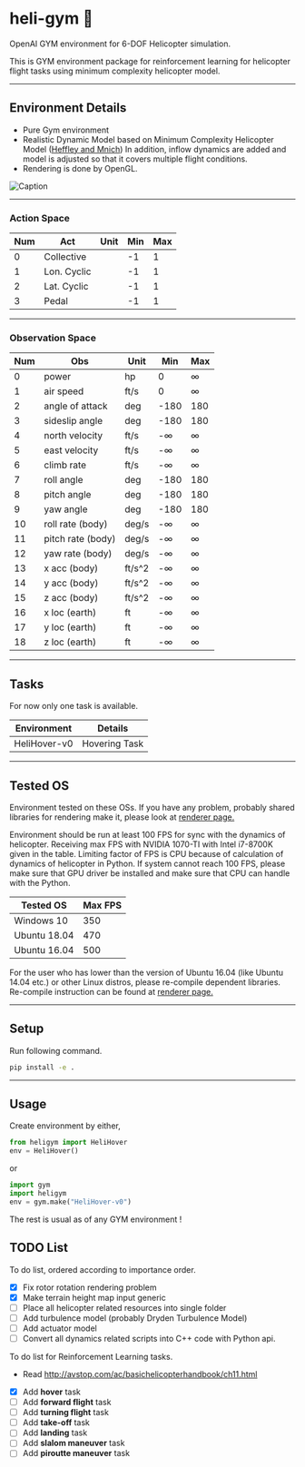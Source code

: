 # heli-gym 🚁
OpenAI GYM environment for 6-DOF Helicopter simulation.

This is GYM environment package for reinforcement learning for helicopter flight tasks using minimum complexity helicopter model.

-------------------------------------
## __Environment Details__

* Pure Gym environment
* Realistic Dynamic Model based on Minimum Complexity Helicopter Model ([Heffley and Mnich](https://robertheffley.com/docs/Sim_modeling/Heffley-Mnich--Minimum-Complexity%20Helicopter%20Simulation%20Math%20Model--NASA%20CR%20177476.pdf))
In addition, inflow dynamics are added and model is adjusted so that it covers multiple flight conditions. 
* Rendering is done by OpenGL.

![Caption](resources/ex.gif)

-------------------------------------
### __Action Space__
| Num | Act                | Unit  | Min   | Max    |
|-----|--------------------|-------|-------|--------|
| 0   | Collective         |       | -1    | 1      |
| 1   | Lon. Cyclic        |       | -1    | 1      |
| 2   | Lat. Cyclic        |       | -1    | 1      |
| 3   | Pedal              |       | -1    | 1      |

-------------------------------------
### __Observation Space__
| Num | Obs                | Unit  | Min   | Max    |
|-----|--------------------|-------|-------|--------|
| 0   | power              | hp    | 0     | ∞      |
| 1   | air speed          | ft/s  | 0     | ∞      |  
| 2   | angle of attack    | deg   | -180  | 180    |
| 3   | sideslip angle     | deg   | -180  | 180    |
| 4   | north velocity     | ft/s  | -∞    | ∞      |  
| 5   | east velocity      | ft/s  | -∞    | ∞      |
| 6   | climb rate         | ft/s  | -∞    | ∞      |  
| 7   | roll angle         | deg   | -180  | 180    |
| 8   | pitch angle        | deg   | -180  | 180    |
| 9   | yaw angle          | deg   | -180  | 180    |
| 10  | roll rate (body)   | deg/s | -∞    | ∞      |  
| 11  | pitch rate (body)  | deg/s | -∞    | ∞      |  
| 12  | yaw rate (body)    | deg/s | -∞    | ∞      |  
| 13  | x acc (body)       | ft/s^2| -∞    | ∞      |  
| 14  | y acc (body)       | ft/s^2| -∞    | ∞      |  
| 15  | z acc (body)       | ft/s^2| -∞    | ∞      |  
| 16  | x loc (earth)      | ft    | -∞    | ∞      |  
| 17  | y loc (earth)      | ft    | -∞    | ∞      |  
| 18  | z loc (earth)      | ft    | -∞    | ∞      |

-------------------------------------
## __Tasks__
For now only one task is available. 

| Environment        | Details              |
|--------------------|----------------------|
| HeliHover-v0       | Hovering Task        |

-------------------------------------
## __Tested OS__
Environment tested on these OSs. If you have any problem, probably shared libraries for rendering 
make it, please look at [renderer page.](heligym/envs/renderer/README.md)

Environment should be run at least 100 FPS for sync with the dynamics of helicopter.
Receiving max FPS with NVIDIA 1070-TI with Intel i7-8700K given in the table. Limiting factor of FPS is CPU because of calculation of dynamics of helicopter in Python. If system cannot reach 100 FPS, please make sure that GPU driver be installed and make sure that CPU can handle with the Python.

| Tested OS      |  Max FPS |
|----------------|----------|
| Windows 10     |    350   |
| Ubuntu 18.04   |    470   |
| Ubuntu 16.04   |    500   |

For the user who has lower than the version of Ubuntu 16.04 (like Ubuntu 14.04 etc.) or other Linux distros, 
please re-compile dependent libraries. Re-compile instruction can be found at [renderer page.](heligym/envs/renderer/README.md)

-------------------------------------
## __Setup__
Run following command.
```bash
pip install -e .
```

-------------------------------------
## __Usage__
Create environment by either,
```python
from heligym import HeliHover
env = HeliHover()
```
or
```python
import gym
import heligym
env = gym.make("HeliHover-v0")
```

The rest is usual as of any GYM environment !

## __TODO List__

To do list, ordered according to importance order.
- [x] Fix rotor rotation rendering problem
- [x] Make terrain height map input generic
- [ ] Place all helicopter related resources into single folder
- [ ] Add turbulence model (probably Dryden Turbulence Model)
- [ ] Add actuator model
- [ ] Convert all dynamics related scripts into C++ code with Python api.

To do list for Reinforcement Learning tasks.
- Read http://avstop.com/ac/basichelicopterhandbook/ch11.html
- [x] Add **hover** task
- [ ] Add **forward flight** task
- [ ] Add **turning flight** task
- [ ] Add **take-off** task
- [ ] Add **landing** task
- [ ] Add **slalom maneuver** task
- [ ] Add **piroutte maneuver** task
